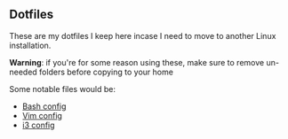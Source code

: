 ## Dotfiles
These are my dotfiles I keep here incase I need to move to another Linux installation.

**Warning**: if you're for some reason using these, make sure to remove un-needed folders before copying to your home

Some notable files would be: 



* [Bash config](.bashrc)
* [Vim config](.vimrc)
* [i3 config](.config/i3/config)

